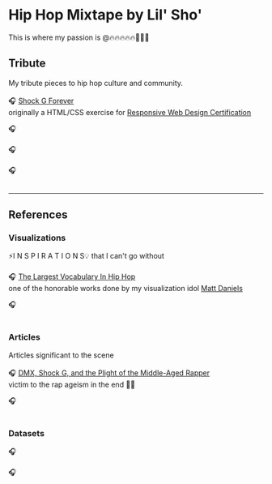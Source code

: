 # Hip Hop Mixtape by Lil' Sho'
This is where my passion is @🔥🔥🔥🔥🔥💯💯💯

## Tribute
My tribute pieces to hip hop culture and community.<br>
<br>
🎧 [Shock G Forever](https://shokolocomocco.github.io/hiphop-mixtape/shock_tribute/shock) <br>
originally a HTML/CSS exercise for [Responsive Web Design Certification](https://www.freecodecamp.org/certification/fccdb1bf50b-431a-4af2-960b-30caab9d3de5/responsive-web-design) <br>

🎧 <br>
<br>
🎧 <br>
<br>
🎧 <br>
<br>

--- 

## References 


### Visualizations
⚡️I N S P I R A T I O N S💡 that I can't go without <br> 
<br>
🎧 [The Largest Vocabulary In Hip Hop](https://pudding.cool/projects/vocabulary/)<br>
one of the honorable works done by my visualization idol [Matt Daniels](https://twitter.com/matthew_daniels)<br>

🎧 <br>
<br>

### Articles
Articles significant to the scene<br>
<br>
🎧 [DMX, Shock G, and the Plight of the Middle-Aged Rapper](https://www.newyorker.com/culture/listening-booth/dmx-shock-g-and-the-plight-of-the-middle-aged-rapper)<br>
victim to the rap ageism in the end 🤔😢<br>

🎧 <br>
<br>
### Datasets
🎧 <br>
<br>
🎧 <br>
<br>
##
